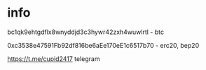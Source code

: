# info

bc1qk9ehtgdflx8wnyddjd3c3hywr42zxh4wuwlrtl - btc

0xc3538e47591Fb92df816be6aEe170eE1c6517b70 - erc20, bep20

https://t.me/cupid2417 telegram
